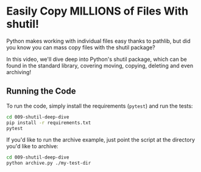 # Easily Copy MILLIONS of Files With shutil!

Python makes working with individual files easy thanks to pathlib, but did you
know you can mass copy files with the shutil package?

In this video, we'll dive deep into Python's shutil package, which can be found
in the standard library, covering moving, copying, deleting and even archiving!


## Running the Code

To run the code, simply install the requirements (`pytest`) and run the tests:

```bash
cd 009-shutil-deep-dive
pip install -r requirements.txt
pytest
```

If you'd like to run the archive example, just point the script at the
directory you'd like to archive:

```bash
cd 009-shutil-deep-dive
python archive.py ./my-test-dir
```
